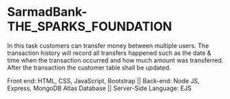 # SarmadBank-THE_SPARKS_FOUNDATION

In this task customers can transfer money between multiple users. The transaction history will record all transfers happened such as the date & time when the transaction occurred and how much amount was transferred. After the transaction the customer table shall be updated. 

Front end: HTML, CSS, JavaScript, Bootstrap 
|| Back-end: Node JS, Express, MongoDB Atlas Database 
|| Server-Side Language: EJS 
